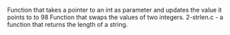 Function that takes a pointer to an int as parameter and updates the value it points to to 98
Function that swaps the values of two integers.
2-strlen.c - a function that returns the length of a string.
